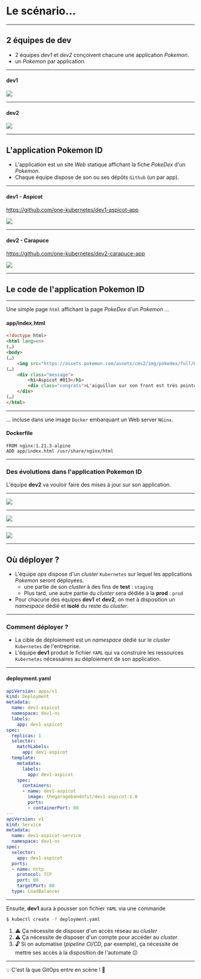 # Le scénario…

----

## 2 équipes de dev

* 2 équipes *dev1* et *dev2* conçoivent chacune une application _Pokemon_.
* un _Pokemon_ par application.

----

#### dev1

<img class="r-stretch" src="../images/dev1_website001.png">

----

#### dev2

<img class="r-stretch" src="../images/dev2_website001.png">

----

## L'application Pokemon ID

* L'application est un site _Web_ statique affichant la fiche _PokeDex_ d'un _Pokemon_.  
* Chaque équipe dispose de son ou ses dépôts `Github` (un par app).

----

#### dev1 - Aspicot

https://github.com/one-kubernetes/dev1-aspicot-app

<img class="r-stretch" src="../images/dev1_files.png">

----

#### dev2 - Carapuce

https://github.com/one-kubernetes/dev2-carapuce-app

<img class="r-stretch" src="../images/dev2_files.png">

----

## Le code de l'application Pokemon ID

----

Une simple page `html` affichant la page _PokeDex_ d'un _Pokemon_ …  

#### app/index.html

```html [6|9-10]
<!doctype html>
<html lang=en>
(…)
<body>
(…)
	<img src="https://assets.pokemon.com/assets/cms2/img/pokedex/full/013.png">
(…)
	<div class="message">
		<h1>Aspicot #013</h1>
		<div class="congrats">L'aiguillon sur son front est très pointu.(…)</div>
	</div>
(…)
</html>
```

----

… incluse dans une image `Docker` embarquant un Web server `NGinx`.

#### Dockerfile

```docker [1-2]
FROM nginx:1.21.3-alpine
ADD app/index.html /usr/share/nginx/html
```

----

### Des évolutions dans l'application Pokemon ID

L'équipe **dev2** va vouloir faire des mises à jour sur son application.

----

<img class="r-stretch" src="../images/dev2_website001.png">

----

<img class="r-stretch" src="../images/dev2_website002.png">

----

<img class="r-stretch" src="../images/dev2_website003.png">

---

## Où déployer ?

* L'équipe *ops* dispose d'un _cluster_ `Kubernetes` sur lequel les applications _Pokemon_ seront déployées.
  * une partie de son _cluster_ à des fins de **test** : `staging`
  * Plus tard, une autre partie du _cluster_ sera dédiée à la **prod** : `prod`
* Pour chacune des équipes **dev1** et **dev2**, on met à disposition un _namespace_ dédié et **isolé** du reste du _cluster_.

---

### Comment déployer ?

* La cible de déploiement est un _namespace_ dédié sur le _cluster_ `Kubernetes` de l'entreprise.
* L'équipe **dev1** produit le fichier `YAML` qui va construire les ressources `Kubernetes` nécessaires au déploiement de son application.

----

#### deployment.yaml

```YAML [2|4-5|9|18-22|25|27-28|31|33-35]
apiVersion: apps/v1
kind: Deployment
metadata:
  name: dev1-aspicot
  namespace: dev1-ns
  labels:
    app: dev1-aspicot
spec:
  replicas: 1
  selector:
    matchLabels:
      app: dev1-aspicot
  template:
    metadata:
      labels:
        app: dev1-aspicot
    spec:
      containers:
      - name: dev1-aspicot
        image: thegaragebandofit/dev1-aspicot:1.0
        ports:
        - containerPort: 80
---
apiVersion: v1
kind: Service
metadata:
  name: dev1-aspicot-service
  namespace: dev1-ns
spec:
  selector:
    app: dev1-aspicot
  ports:
  - name: http
    protocol: TCP
    port: 80
    targetPort: 80
  type: LoadBalancer
```

----

Ensuite, **dev1** aura à pousser son fichier `YAML` via une commande

```bash
$ kubectl create -f deployment.yaml
```

1. ⚠️ Ça nécessite de disposer d'un accès réseau au _cluster_
2. ⚠️ Ça nécessite de disposer d'un compte pour accéder au _cluster_.
3. 🔓 Si on automatise (_pipeline CI/CD_, par exemple), ça nécessite de mettre ses accès à la disposition de l'automate 😕

----

💡 C'est là que GitOps entre en scène ! 🍾